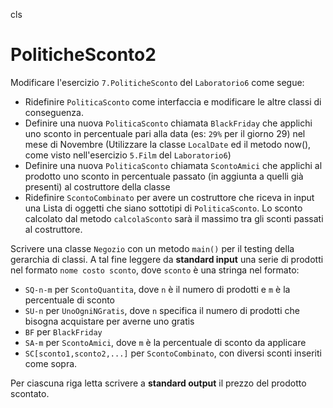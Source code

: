 cls
# PoliticheSconto2

Modificare l'esercizio `7.PoliticheSconto` del `Laboratorio6` come segue:

* Ridefinire `PoliticaSconto` come interfaccia e modificare le altre classi di conseguenza.
* Definire una nuova `PoliticaSconto` chiamata `BlackFriday` che applichi uno sconto in percentuale pari alla data (es: `29%` per il giorno 29) nel mese di Novembre (Utilizzare la classe `LocalDate` ed il metodo now(), come visto nell'esercizio `5.Film` del `Laboratorio6`)
* Definire una nuova `PoliticaSconto` chiamata `ScontoAmici` che applichi al prodotto uno sconto in percentuale passato (in aggiunta a quelli già presenti) al costruttore della classe
* Ridefinire `ScontoCombinato` per avere un costruttore che riceva in input una Lista di oggetti che siano sottotipi di `PoliticaSconto`. Lo sconto calcolato dal metodo `calcolaSconto` sarà il massimo tra gli sconti passati al costruttore.

Scrivere una classe `Negozio` con un metodo `main()` per il testing della gerarchia di classi. A tal fine leggere da **standard input** una serie di prodotti nel formato `nome costo sconto`, dove `sconto` è una stringa nel formato:
* `SQ-n-m` per `ScontoQuantita`, dove `n` è il numero di prodotti e `m` è la percentuale di sconto
* `SU-n` per `UnoOgniNGratis`, dove `n` specifica il numero di prodotti che bisogna acquistare per averne uno gratis
* `BF` per `BlackFriday`
* `SA-m` per `ScontoAmici`, dove `m` è la percentuale di sconto da applicare
* `SC[sconto1,sconto2,...]` per `ScontoCombinato`, con diversi sconti inseriti come sopra.

Per ciascuna riga letta scrivere a **standard output** il prezzo del prodotto scontato.
